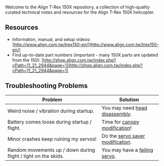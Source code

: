 Welcome to the Align T-Rex 150X repository, a collection of high-quality
curated technical notes and resources for the Align T-Rex 150X helicopter.

## Resources

* Information, manual, and setup videos: [http://www.align.com.tw/trex150-en/](http://www.align.com.tw/trex150-en/)
* Find up-to-date part numbers (important - many 150X parts are updated from the 150): [http://shop.align.com.tw/index.php?cPath=11_21_2944&page=1](http://shop.align.com.tw/index.php?cPath=11_21_2944&page=1)

## Troubleshooting Problems

| Problem        | Solution |
| -------------- | --------- |
| Weird noise / vibration during startup. | You may need [head disassembly](head-disassembly). |
| Battery comes loose during startup / flight. | Time for [canopy modification](canopy-modification)! |
| Minor crashes keep ruining my servos! | Do the [servo saver modification](servo-saver-modification). |
| Random movements up / down during flight / light on the skids. | You may have a [failing servo](failing-servo). |
